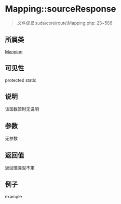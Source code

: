 # Mapping::sourceResponse

> *文件信息* suda\core\route\Mapping.php: 23~586
## 所属类 

[Mapping](../Mapping.md)

## 可见性

  protected  static
## 说明

该函数暂时无说明

## 参数

无参数

## 返回值
返回值类型不定

## 例子

example